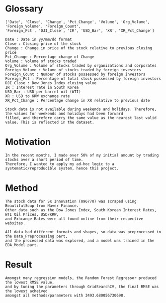 # Glossary
    ['Date', 'Close', 'Change', 'Pct_Change', 'Volume', 'Org_Volume', 'Foreign_Volume', 'Foreign_Count', 
    'Foreign_Pct', 'DJI_Close', 'IR', 'USD_Bar', 'XR', 'XR_Pct_Change']

    Date : Date in yy/mm/dd format
    Close : Closing price of the stock
    Change : Change in price of the stock relative to previous closing price
    Pct_Change : Percentage change of Change
    Volume : Volume of stocks traded
    Org_Volume : Volume of stocks traded by organizations and corporates
    Foreign_Volume : Volume of stocks traded by foreign investors
    Foreign_Count : Number of stocks possessed by foreign investors
    Foreign_Pct : Percentage of total stock possessed by foreign investors
    DJI_Close : Dow Jones Index closing value
    IR : Interest rate in South Korea
    USD_Bar : USD per barrel oil (WTI)
    XR : USD to KRW exchange rate
    XR_Pct_Change : Percentage change in XR relative to previous date

    Stock data is not available during weekends and holidays. Therefore, the values for weekends and holidays had been forward 
    filled, and therefore carry the same value as the nearest last valid value. This is reflected in the dataset.

# Motivation
    In the recent months, I made over 50% of my initial amount by trading stocks over a short period of time. 
    Therefore, I wanted to apply my ad-hoc logic to a systematic/reproducible system, hence this project.

# Method
    The stock data for SK Innovation (096770) was scraped using BeautifulSoup from Naver Finance. 
    Other data such as the Dow Jones Index, South Korean Interest Rates, WTI Oil Prices, USD/KRW, 
    and Exhcange Rates were all found online from their respective websites.

    All data had different formats and shapes, so data was preprocessed in the Data_Preprocessing part, 
    and the processed data was explored, and a model was trained in the EDA_Model part. 

# Result
    Amongst many regression models, the Random Forest Regressor produced the lowest RMSE value, 
    and by tuning the parameters through GridSearchCV, the final RMSE was the lowest acheived 
    amongst all methods/parameters with 3493.680056730698.
